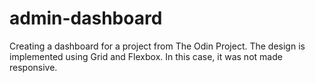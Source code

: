 # admin-dashboard

Creating a dashboard for a project from The Odin Project. The design is implemented using Grid and Flexbox. In this case, it was not made responsive.


